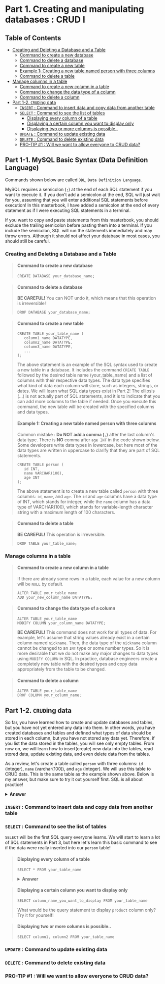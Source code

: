 # Part 1. Creating and manipulating databases : CRUD I

## Table of Contents

- [Creating and Deleting a Database and a Table](#creating-and-deleting-a-database-and-a-table)
  - [Command to create a new database](#command-to-create-a-new-database)
  - [Command to delete a database](#command-to-delete-a-database)
  - [Command to create a new table](#command-to-create-a-new-table)
  - [Example 1: Creating a new table named person with three columns](#example-1-creating-a-new-table-named-person-with-three-columns)
  - [Command to delete a table](#command-to-delete-a-table)
- [Manage columns in a table](#manage-columns-in-a-table)
  - [Command to create a new column in a table](#command-to-create-a-new-column-in-a-table)
  - [Command to change the data type of a column](#command-to-change-the-data-type-of-a-column)
  - [Command to delete a column](#command-to-delete-a-column)
- [Part 1-2. `CRUD`ing data](#part-1-2--crud-ing-data)
  - [`INSERT` : Command to insert data and copy data from another table](#-insert----command-to-insert-data-and-copy-data-from-another-table)
  - [`SELECT` : Command to see the list of tables](#-select-command-to-see-the-list-of-tables)
    - [Displaying every column of a table](#displaying-every-column-of-a-table)
    - [Displaying a certain column you want to display only](#displaying-a-certain-column-you-want-to-display-only)
    - [Displaying two or more columns is possible..](#displaying-two-or-more-columns-is-possible)
  - [`UPDATE` : Command to update existing data](#-update----command-to-update-existing-data)
  - [`DELETE` : Command to delete existing data](#-delete----command-to-delete-existing-data)
  - [PRO-TIP #1 : Will we want to allow everyone to CRUD data?](#pro-tip--1---will-we-want-to-allow-everyone-to-crud-data-)

## Part 1-1. MySQL Basic Syntax (Data Definition Language)

Commands shown below are called `DDL`, `Data Definition Language`.

MySQL requires a semicolon (`;`) at the end of each SQL statement if you want to execute it. If you don't add a semicolon at the end, SQL will just wait for you, assuming that you will enter additional SQL statements before execution! In this masterbook, I have added a semicolon at the end of every statement as if I were executing SQL statements in a terminal.

If you want to copy and paste statements from this masterbook, you should exclude the trailing semicolon before pasting them into a terminal. If you include the semicolon, SQL will run the statements immediately and may throw errors. Although it should not affect your database in most cases, you should still be careful.

### Creating and Deleting a Database and a Table

> #### Command to create a new database
>
> ```
> CREATE DATABASE your_database_name;
> ```

> #### Command to delete a database
>
> **BE CAREFUL!** You can NOT undo it, which means that this operation is irreversible!
>
> ```
> DROP DATABASE your_database_name;
> ```

> #### Command to create a new table
>
> ```
> CREATE TABLE your_table_name (
>    column1_name DATATYPE,
>    column2_name DATATYPE,
>    column3_name DATATYPE,
>    ...
> );
> ```
>
> The above statement is an example of the SQL syntax used to create a new table in a database. It includes the command `CREATE TABLE` followed by the desired table name (your_table_name) and a list of columns with their respective data types. The data type specifies what kind of data each column will store, such as integers, strings, or dates. We will learn what SQL data types exist in Part 2! The ellipsis (...) is not actually part of SQL statements, and it is to indicate that you can add more columns to the table if needed. Once you execute this command, the new table will be created with the specified columns and data types.
>
> #### Example 1: Creating a new table named person with three columns
>
> Common mistake : **Do NOT add a comma (`,`)** after the last column's data type. There is **NO** comma after `age INT` in the code shown below.
> Some developers write data types in lowercase, but here most of the data types are written in uppercase to clarify that they are part of SQL statements.
>
> ```
> CREATE TABLE person (
>    id INT,
>    name VARCHAR(100),
>    age INT
> );
> ```
>
> The above statement is to create a new table called `person` with three columns: `id`, `name`, and `age`. The `id` and `age` columns have a data type of INT, which stands for integer, while the `name` column has a data type of VARCHAR(100), which stands for variable-length character string with a maximum length of 100 characters.

> #### Command to delete a table
>
> **BE CAREFUL!** This operation is irreversible.
>
> ```
> DROP TABLE your_table_name;
> ```

### Manage columns in a table

> #### Command to create a new column in a table
>
> If there are already some rows in a table, each value for a new column will be `NULL` by default.
>
> ```
> ALTER TABLE your_table_name
> ADD your_new_column_name DATATYPE;
> ```

> #### Command to change the data type of a column
>
> ```
> ALTER TABLE your_table_name
> MODIFY COLUMN your_column_name DATATYPE;
> ```
>
> **BE CAREFUL!** This command does not work for all types of data. For example, let's assume that string values already exist in a certain column named `nickname`. Then, the data type of the `nickname` column cannot be changed to an `INT` type or some number types. So it is more desirable that we do not make any major changes to data types using `MODIFY COLUMN` in SQL. In practice, database engineers create a completely new table with the desired types and copy data appropriately from the table to be changed.

> #### Command to delete a column
>
> ```
> ALTER TABLE your_table_name
> DROP COLUMN your_column_name;
> ```

## Part 1-2. `CRUD`ing data

So far, you have learned how to create and update databases and tables, but you have not yet entered any data into them. In other words, you have created databases and tables and defined what types of data should be stored in each column, but you have not stored any data yet. Therefore, if you list the data stored in the tables, you will see only empty tables. From now on, we will learn how to insert(create) new data into the tables, read stored data, update existing data, and even delete data from the tables.

As a review, let's create a table called `person` with three columns: `id` (integer), `name` (varchar(100)), and `age` (integer). We will use this table to CRUD data. This is the same table as the example shown above. Below is my answer, but make sure to try it out yourself first. SQL is all about practice!

<details><summary><b>Answer</b></summary>

```
CREATE TABLE person (
  id INT,
  name VARCHAR(100),
  age INT
)
```

</details>

### `INSERT` : Command to insert data and copy data from another table

>

### `SELECT` : Command to see the list of tables

`SELECT` will be the first SQL query everyone learns. We will start to learn a lot of SQL statements in Part 3, but here let's learn this basic command to see if the data were really inserted into our `person` table!

> #### Displaying every column of a table
>
> ```
> SELECT * FROM your_table_name
> ```
>
> <details><summary><b>Answer</b></summary>
>
> ```
> CREATE TABLE person (
>   id INT,
>   name VARCHAR(100),
>   age INT
> )
>
> ```

</details>

> #### Displaying a certain column you want to display only
>
> ```
> SELECT column_name_you_want_to_display FROM your_table_name
> ```
>
> What would be the query statement to display `product` column only? Try it for yourself!

> #### Displaying two or more columns is possible..
>
> ```
> SELECT column1, column2 FROM your_table_name
> ```

### `UPDATE` : Command to update existing data

### `DELETE` : Command to delete existing data

### PRO-TIP #1 : Will we want to allow everyone to CRUD data?
